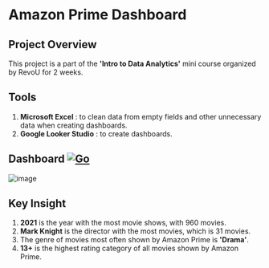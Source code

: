 # Amazon Prime Dashboard

## Project Overview
This project is a part of the **'Intro to Data Analytics'** mini course organized by RevoU for 2 weeks. 

## Tools
   1. **Microsoft Excel** : to clean data from empty fields and other unnecessary data when creating dashboards.
   2. **Google Looker Studio** : to create dashboards.

## Dashboard [![Go](https://img.shields.io/badge/--00ADD8?logo=go&logoColor=ffffff)](https://lookerstudio.google.com/embed/reporting/0280cc81-ebe7-4035-83e0-f3d23606762d/page/INj8D)
![image](https://github.com/user-attachments/assets/e3aa50ba-5f1a-485f-875b-07e7d252d67a)

## Key Insight
   1. **2021** is the year with the most movie shows, with 960 movies.
   2. **Mark Knight** is the director with the most movies, which is 31 movies.
   3. The genre of movies most often shown by Amazon Prime is **'Drama'**.
   4. **13+** is the highest rating category of all movies shown by Amazon Prime.
